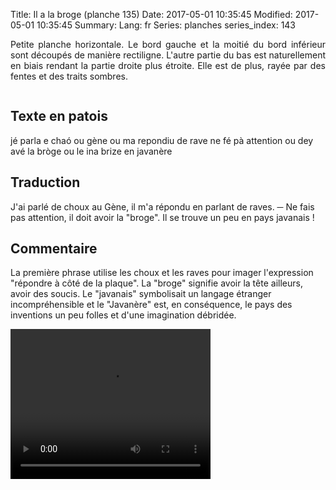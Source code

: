 Title: Il a la broge (planche 135)
Date: 2017-05-01 10:35:45
Modified: 2017-05-01 10:35:45
Summary: 
Lang: fr
Series: planches
series_index: 143

<p style="text-align:justify;">Petite planche horizontale. Le bord gauche et la moitié du bord inférieur sont découpés de manière rectiligne. L'autre partie du bas est naturellement en biais rendant la partie droite plus étroite. Elle est de plus, rayée par des fentes et des traits sombres.</p>

<figure class="image-block" style="float: center;">
  <img alt="" src="{static}/images/planche_135.png">
  <figcaption style="max-width: 565px"></figcaption>
</figure>

## Texte en patois
jé parla  e chaó ou gène ou ma repondiu de rave   ne fé pà attention ou dey avé la bròge ou le ina brize en  javanère

## Traduction
J'ai parlé de choux au Gène, il m'a répondu en parlant de raves.
─   Ne fais pas attention, il doit avoir la "broge". Il se trouve un peu en pays javanais !

## Commentaire
La première phrase utilise les choux et les raves pour imager l'expression "répondre à côté de la plaque".
La "broge" signifie avoir la tête ailleurs, avoir des soucis.
Le "javanais" symbolisait un langage étranger incompréhensible et le "Javanère" est, en conséquence, le pays des inventions un peu folles et d'une imagination débridée.



<video width="320" height="240" controls>
  <source src="https://d1njpgd0ygatdn.cloudfront.net/video_135-2.mp4" type="video/mp4">
</video>
